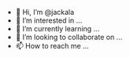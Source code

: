 - 👋 Hi, I’m @jackala
- 👀 I’m interested in ...
- 🌱 I’m currently learning ...
- 💞️ I’m looking to collaborate on ...
- 📫 How to reach me ...

<!---
jackala/jackala is a ✨ special ✨ repository because its `README.md` (this file) appears on your GitHub profile.
You can click the Preview link to take a look at your changes.
--->
